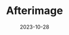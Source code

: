 ---
title: Afterimage
tags:
  - platform_switch
  - genre_brawler
note: Deluxe Edition
physical: true
digital: false
guide: false
pending: false
date: 2023-10-28
---